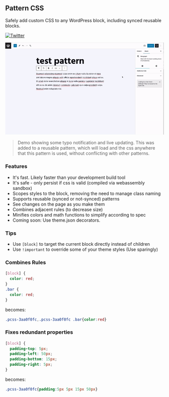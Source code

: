 ## Pattern CSS

Safely add custom CSS to any WordPress block, including synced reusable blocks.

[![Twitter](https://img.shields.io/twitter/url/https/twitter.com/kevinbatdorf.svg?style=social&label=Follow%20%40kevinbatdorf)](https://twitter.com/kevinbatdorf)

![alt text](.wordpress-org/screenshot-1.gif 'Example')

> Demo showing some typo notification and live updating. This was added to a reusable pattern, which will load and the css anywhere that this pattern is used, without conflicting with other patterns.

### Features
- It's fast. Likely faster than your development build tool
- It's safe - only persist if css is valid (compiled via webassembly sandbox)
- Scopes styles to the block, removing the need to manage class naming
- Supports reusable (synced or not-synced) patterns
- See changes on the page as you make them
- Combines adjacent rules (to decrease size)
- Minifies colors and math functions to simplify according to spec
- Coming soon: Use theme.json decorators.

### Tips
- Use `[block]` to target the current block directly instead of children
- Use `!important` to override some of your theme styles (Use sparingly)

### Combines Rules
```css
[block] {
  color: red;
}
.bar {
  color: red;
}
```

becomes:

```css
.pcss-3aa0f0fc,.pcss-3aa0f0fc .bar{color:red}
```

### Fixes redundant properties
```css
[block] {
  padding-top: 5px;
  padding-left: 50px;
  padding-bottom: 15px;
  padding-right: 5px;
}
```

becomes:

```css
.pcss-3aa0f0fc{padding:5px 5px 15px 50px}
```

